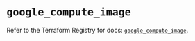 # `google_compute_image`

Refer to the Terraform Registry for docs: [`google_compute_image`](https://registry.terraform.io/providers/hashicorp/google-beta/6.26.0/docs/resources/google_compute_image).
